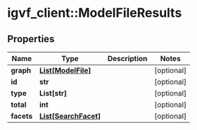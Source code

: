 # igvf_client::ModelFileResults


## Properties
Name | Type | Description | Notes
------------ | ------------- | ------------- | -------------
**graph** | [**List[ModelFile]**](ModelFile.md) |  | [optional] 
**id** | **str** |  | [optional] 
**type** | **List[str]** |  | [optional] 
**total** | **int** |  | [optional] 
**facets** | [**List[SearchFacet]**](SearchFacet.md) |  | [optional] 


